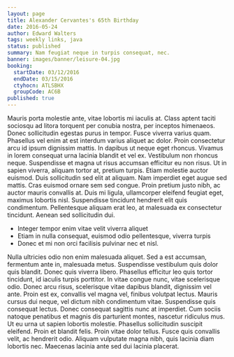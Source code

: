 ```yaml
---
layout: page
title: Alexander Cervantes's 65th Birthday
date: 2016-05-24
author: Edward Walters
tags: weekly links, java
status: published
summary: Nam feugiat neque in turpis consequat, nec.
banner: images/banner/leisure-04.jpg
booking:
  startDate: 03/12/2016
  endDate: 03/15/2016
  ctyhocn: ATLSBHX
  groupCode: AC6B
published: true
---
```

Mauris porta molestie ante, vitae lobortis mi iaculis at. Class aptent taciti sociosqu ad litora torquent per conubia nostra, per inceptos himenaeos. Donec sollicitudin egestas purus in tempor. Fusce viverra varius quam. Phasellus vel enim at est interdum varius aliquet ac dolor. Proin consectetur arcu id ipsum dignissim mattis. In dapibus ut neque eget rhoncus. Vivamus in lorem consequat urna lacinia blandit et vel ex. Vestibulum non rhoncus neque.
Suspendisse et magna ut risus accumsan efficitur eu non risus. Ut in sapien viverra, aliquam tortor at, pretium turpis. Etiam molestie auctor euismod. Duis sollicitudin sed elit at aliquam. Nam imperdiet eget augue sed mattis. Cras euismod ornare sem sed congue. Proin pretium justo nibh, ac auctor mauris convallis at. Duis mi ligula, ullamcorper eleifend feugiat eget, maximus lobortis nisl. Suspendisse tincidunt hendrerit elit quis condimentum. Pellentesque aliquam erat leo, at malesuada ex consectetur tincidunt. Aenean sed sollicitudin dui.

* Integer tempor enim vitae velit viverra aliquet
* Etiam in nulla consequat, euismod odio pellentesque, viverra turpis
* Donec et mi non orci facilisis pulvinar nec et nisl.

Nulla ultricies odio non enim malesuada aliquet. Sed a est accumsan, fermentum ante in, malesuada metus. Suspendisse vestibulum quis dolor quis blandit. Donec quis viverra libero. Phasellus efficitur leo quis tortor tincidunt, id iaculis turpis porttitor. In vitae congue nunc, vitae scelerisque odio. Donec arcu risus, scelerisque vitae dapibus blandit, dignissim vel ante. Proin est ex, convallis vel magna vel, finibus volutpat lectus. Mauris cursus dui neque, vel dictum nibh condimentum vitae. Suspendisse quis consequat lectus. Donec consequat sagittis nunc at imperdiet.
Cum sociis natoque penatibus et magnis dis parturient montes, nascetur ridiculus mus. Ut eu urna ut sapien lobortis molestie. Phasellus sollicitudin suscipit eleifend. Proin et blandit felis. Proin vitae dolor tellus. Fusce quis convallis velit, ac hendrerit odio. Aliquam vulputate magna nibh, quis lacinia diam lobortis nec. Maecenas lacinia ante sed dui lacinia placerat.
